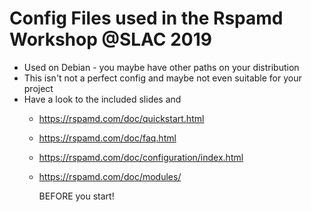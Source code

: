 # Config Files used in the Rspamd Workshop @SLAC 2019

- Used on Debian - you maybe have other paths on your distribution
- This isn't not a perfect config and maybe not even suitable for your project
- Have a look to the included slides and
  - https://rspamd.com/doc/quickstart.html
  - https://rspamd.com/doc/faq.html
  - https://rspamd.com/doc/configuration/index.html
  - https://rspamd.com/doc/modules/


    BEFORE you start!
